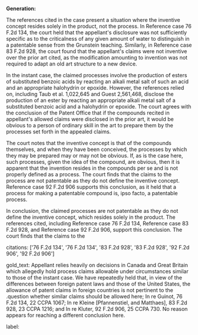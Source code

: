 **Generation:**

 <answer>
The references cited in the case present a situation where the inventive concept resides solely in the product, not the process. In Reference case 76 F.2d 134, the court held that the appellant's disclosure was not sufficiently specific as to the criticalness of any given amount of water to distinguish in a patentable sense from the Grunstein teaching. Similarly, in Reference case 83 F.2d 928, the court found that the appellant's claims were not inventive over the prior art cited, as the modification amounting to invention was not required to adapt an old art structure to a new device.

In the instant case, the claimed processes involve the production of esters of substituted benzoic acids by reacting an alkali metal salt of such an acid and an appropriate halohydrin or epoxide. However, the references relied on, including Taub et al. 1,022,645 and Guest 2,561,468, disclose the production of an ester by reacting an appropriate alkali metal salt of a substituted benzoic acid and a halohydrin or epoxide. The court agrees with the conclusion of the Patent Office that if the compounds recited in appellant's allowed claims were disclosed in the prior art, it would be obvious to a person of ordinary skill in the art to prepare them by the processes set forth in the appealed claims.

The court notes that the inventive concept is that of the compounds themselves, and when they have been conceived, the processes by which they may be prepared may or may not be obvious. If, as is the case here, such processes, given the idea of the compound, are obvious, then it is apparent that the invention resides in the compounds per se and is not properly defined as a process. The court finds that the claims to the process are not patentable as they do not define the inventive concept. Reference case 92 F.2d 906 supports this conclusion, as it held that a process for making a patentable compound is, ipso facto, a patentable process.

In conclusion, the claimed processes are not patentable as they do not define the inventive concept, which resides solely in the product. The references cited, including Reference case 76 F.2d 134, Reference case 83 F.2d 928, and Reference case 92 F.2d 906, support this conclusion. The court finds that the claims to the

citations: ['76 F.2d 134', '76 F.2d 134', '83 F.2d 928', '83 F.2d 928', '92 F.2d 906', '92 F.2d 906']

gold_text: Appellant relies heavily on decisions in Canada and Great Britain which allegedly hold process claims allowable under circumstances similar to those of the instant case. We have repeatedly held that, in view of the differences between foreign patent laws and those of the United States, the allowance of patent claims in foreign countries is not pertinent to the .question whether similar claims should be allowed here; In re Guinot, 76 F.2d 134, 22 CCPA 1067; In re Kleine [Pfannenstiel, and Matthaes], 83 F.2d 928, 23 CCPA 1216; and In re Kluter, 92 F.2d 906, 25 CCPA 730. No reason appears for reaching a different conclusion here.

label: 